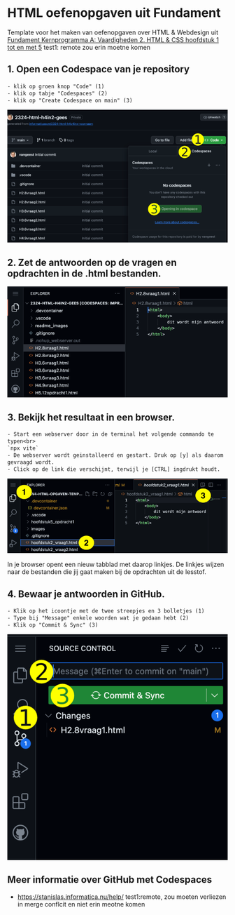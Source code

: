 # HTML oefenopgaven uit Fundament 
Template voor het maken van oefenopgaven over HTML & Webdesign uit [Fundament Kernprogramma A: Vaardigheden 2. HTML & CSS hoofdstuk 1 tot en met 5](https://fundament-online.nl/leeromgeving/hoofdstuk.php?id=10485)
test1: remote zou erin moetne komen
## 1. Open een Codespace van je repository

    - klik op groen knop "Code" (1)
    - klik op tabje "Codespaces" (2)
    - klik op "Create Codespace on main" (3)
  
![Codespace](README_images/codespace.png)

## 2. Zet de antwoorden op de vragen en opdrachten in de .html bestanden.

![Bestanden](README_images/bestand.png)

## 3. Bekijk het resultaat in een browser.

    - Start een webserver door in de terminal het volgende commando te typen<br>
    `npx vite`
    - De webserver wordt geinstalleerd en gestart. Druk op [y] als daarom gevraagd wordt.
    - Click op de link die verschijnt, terwijl je [CTRL] ingdrukt houdt. 
    
![Preview](README_images/preview.png)

In je browser opent een nieuw tabblad met daarop linkjes. De linkjes wijzen naar de bestanden die jij gaat maken bij de opdrachten uit de lesstof.

## 4. Bewaar je antwoorden in GitHub.

    - Klik op het icoontje met de twee streepjes en 3 bolletjes (1)
    - Type bij "Message" enkele woorden wat je gedaan hebt (2)
    - Klik op "Commit & Sync" (3)
  
![Commit](README_images/commit.png)

## Meer informatie over GitHub met Codespaces

- https://stanislas.informatica.nu/help/
test1:remote, zou moeten verliezen in merge conflcit en niet erin meotne komen